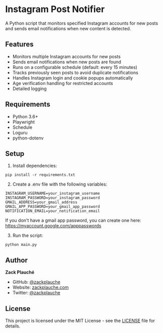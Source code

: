 # Instagram Post Notifier

A Python script that monitors specified Instagram accounts for new posts and sends email notifications when new content is detected.

## Features

- Monitors multiple Instagram accounts for new posts
- Sends email notifications when new posts are found
- Runs on a configurable schedule (default: every 15 minutes)
- Tracks previously seen posts to avoid duplicate notifications
- Handles Instagram login and cookie popups automatically
- Age verification handling for restricted accounts
- Detailed logging

## Requirements

- Python 3.6+
- Playwright
- Schedule
- Loguru
- python-dotenv

## Setup

1. Install dependencies:

```
pip install -r requirements.txt
```

2. Create a .env file with the following variables:

```
INSTAGRAM_USERNAME=your_instagram_username
INSTAGRAM_PASSWORD=your_instagram_password
GMAIL_ADDRESS=your_gmail_address
GMAIL_APP_PASSWORD=your_gmail_app_password
NOTIFICATION_EMAIL=your_notification_email
```

If you don't have a gmail app password, you can create one here: https://myaccount.google.com/apppasswords

3. Run the script:

```
python main.py
```

## Author

**Zack Plauché**
- GitHub: [@zackplauche](https://github.com/zackplauche)
- Website: [zackplauche.com](https://zackplauche.com)
- Twitter: [@zackplauche](https://twitter.com/zackplauche)

## License

This project is licensed under the MIT License - see the [LICENSE](LICENSE) file for details.